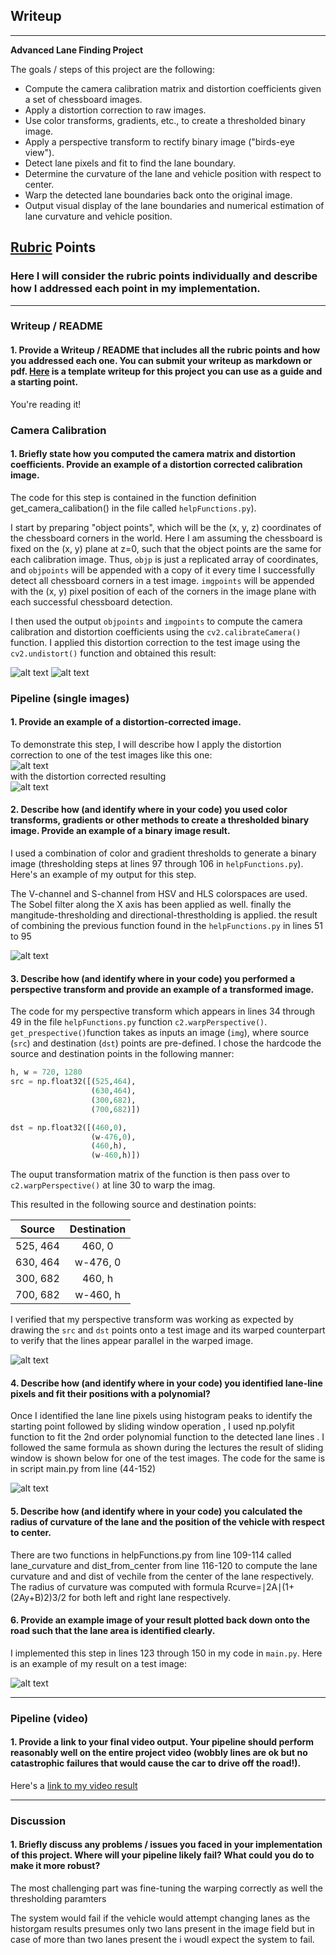 ## Writeup
---

**Advanced Lane Finding Project**

The goals / steps of this project are the following:

* Compute the camera calibration matrix and distortion coefficients given a set of chessboard images.
* Apply a distortion correction to raw images.
* Use color transforms, gradients, etc., to create a thresholded binary image.
* Apply a perspective transform to rectify binary image ("birds-eye view").
* Detect lane pixels and fit to find the lane boundary.
* Determine the curvature of the lane and vehicle position with respect to center.
* Warp the detected lane boundaries back onto the original image.
* Output visual display of the lane boundaries and numerical estimation of lane curvature and vehicle position.

[//]: # (Image References)

[orig_chessboard]: ./output_images/orig.png "original"
[undistort_chessboard]: ./output_images/undis.png  "Undistorted"
[distort_road]: ./output_images/distorted_img.png "Road Transformed"
[thresh]: ./output_images/thresh_img.png "Binary Example"
[undistort_road]: ./output_images/undistorted_img.png
[warp_img]: ./output_images/warped_img.jpg "Warp Example"
[image5]: ./output_images/out_img.jpg "Fit Visual"
[image6]: ./output_images/output.png "Output"
[video1]: ./project_video.mp4 "Video"

## [Rubric](https://review.udacity.com/#!/rubrics/571/view) Points

### Here I will consider the rubric points individually and describe how I addressed each point in my implementation.  

---

### Writeup / README

#### 1. Provide a Writeup / README that includes all the rubric points and how you addressed each one.  You can submit your writeup as markdown or pdf.  [Here](https://github.com/udacity/CarND-Advanced-Lane-Lines/blob/master/writeup_template.md) is a template writeup for this project you can use as a guide and a starting point.  

You're reading it!

### Camera Calibration

#### 1. Briefly state how you computed the camera matrix and distortion coefficients. Provide an example of a distortion corrected calibration image.


The code for this step is contained in the function definition get_camera_calibation() in the file called `helpFunctions.py`).  

I start by preparing "object points", which will be the (x, y, z) coordinates of the chessboard corners in the world. Here I am assuming the chessboard is fixed on the (x, y) plane at z=0, such that the object points are the same for each calibration image.  Thus, `objp` is just a replicated array of coordinates, and `objpoints` will be appended with a copy of it every time I successfully detect all chessboard corners in a test image.  `imgpoints` will be appended with the (x, y) pixel position of each of the corners in the image plane with each successful chessboard detection.  

I then used the output `objpoints` and `imgpoints` to compute the camera calibration and distortion coefficients using the `cv2.calibrateCamera()` function.  I applied this distortion correction to the test image using the `cv2.undistort()` function and obtained this result:  
 
![alt text][orig_chessboard]
![alt text][undistort_chessboard]

### Pipeline (single images)

#### 1. Provide an example of a distortion-corrected image.

To demonstrate this step, I will describe how I apply the distortion correction to one of the test images like this one:  
![alt text][distort_road]  
with the distortion corrected resulting   
![alt text][undistort_road]

#### 2. Describe how (and identify where in your code) you used color transforms, gradients or other methods to create a thresholded binary image.  Provide an example of a binary image result.

I used a combination of color and gradient thresholds to generate a binary image (thresholding steps at lines 97 through 106 in `helpFunctions.py`).  Here's an example of my output for this step.

The V-channel and S-channel from HSV and HLS colorspaces are used. The Sobel filter along the X axis has been applied as well. finally the mangitude-thresholding and directional-threstholding is applied. the result of combining the previous function found in the `helpFunctions.py` in lines 51 to 95

![alt text][thresh]

#### 3. Describe how (and identify where in your code) you performed a perspective transform and provide an example of a transformed image.

The code for my perspective transform which appears in lines 34 through 49 in the file `helpFunctions.py` function `c2.warpPerspective()`. `get_prespective()`function takes as inputs an image (`img`), where source (`src`) and destination (`dst`) points are pre-defined.  I chose the hardcode the source and destination points in the following manner:

```python
h, w = 720, 1280
src = np.float32([(525,464),
                  (630,464),
                  (300,682),
                  (700,682)])

dst = np.float32([(460,0),
                  (w-476,0),
                  (460,h),
                  (w-460,h)])
```
The ouput transformation matrix of the function is then pass over to `c2.warpPerspective()` at line 30 to warp the imag. 

This resulted in the following source and destination points:

| Source        | Destination   | 
|:-------------:|:-------------:| 
| 525, 464      | 460, 0        | 
| 630, 464      | w-476, 0      |
| 300, 682      | 460, h        |
| 700, 682      | w-460, h      |

I verified that my perspective transform was working as expected by drawing the `src` and `dst` points onto a test image and its warped counterpart to verify that the lines appear parallel in the warped image.

![alt text][warp_img]


#### 4. Describe how (and identify where in your code) you identified lane-line pixels and fit their positions with a polynomial?

Once I identified the lane line pixels using histogram peaks to identify the starting point followed by sliding window operation , I used np.polyfit function to fit the 2nd order polynomial function to the detected lane lines . I followed the same formula as shown during the lectures the result of sliding window is shown below for one of the test images. The code for the same is in script main.py from line (44-152)


![alt text][image5]

#### 5. Describe how (and identify where in your code) you calculated the radius of curvature of the lane and the position of the vehicle with respect to center.

There are two functions in helpFunctions.py from line 109-114 called lane_curvature
and dist_from_center from line 116-120 to compute the lane curvature and and dist of vechile from the center of the lane respectively.
The radius of curvature was computed with formula
Rcurve=∣2A∣(1+(2Ay+B)2)3/2 for both left and right lane respectively.

#### 6. Provide an example image of your result plotted back down onto the road such that the lane area is identified clearly.

I implemented this step in lines 123 through 150 in my code in `main.py`.  Here is an example of my result on a test image:

![alt text][image6]

---

### Pipeline (video)

#### 1. Provide a link to your final video output.  Your pipeline should perform reasonably well on the entire project video (wobbly lines are ok but no catastrophic failures that would cause the car to drive off the road!).

Here's a [link to my video result](./project_video_output.mp4)

---

### Discussion

#### 1. Briefly discuss any problems / issues you faced in your implementation of this project.  Where will your pipeline likely fail?  What could you do to make it more robust?

The most challenging part was fine-tuning the warping correctly as well the thresholding paramters

The system would fail if the vehicle would attempt changing lanes as the historgam results presumes only two lans present in the image field but in case of more than two lanes present the i woudl expect the system to fail.